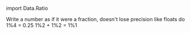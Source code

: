import Data.Ratio

Write a number as if it were a fraction, doesn't lose precision like floats do
	1%4 = 0.25
	1%2 + 1%2 = 1%1

